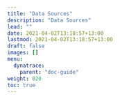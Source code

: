 ```yaml
---
title: "Data Sources"
description: "Data Sources"
lead: ""
date: 2021-04-02T13:18:57+13:00
lastmod: 2021-04-02T13:18:57+13:00
draft: false
images: []
menu: 
  dynatrace:
    parent: "doc-guide"
weight: 020
toc: true
---
```


